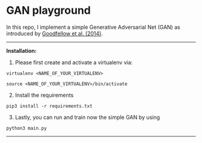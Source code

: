 # GAN playground

In this repo, I implement a simple Generative Adversarial Net (GAN) as introduced by 
[Goodfellow et al. (2014)](https://arxiv.org/abs/1406.2661).

___
**Installation:**

1. Please first create and activate a virtualenv via:

~~~
virtualenv <NAME_OF_YOUR_VIRTUALENV> 

source <NAME_OF_YOUR_VIRTUALENV>/bin/activate
~~~

2. Install the requirements

~~~
pip3 install -r requirements.txt
~~~

3. Lastly, you can run and train now the simple GAN by using

~~~
python3 main.py 
~~~
____

 